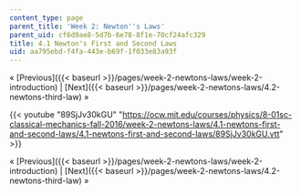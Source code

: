```yaml
---
content_type: page
parent_title: 'Week 2: Newton''s Laws'
parent_uid: cf6d9ae8-5d7b-6e78-8f1e-70cf24afc329
title: 4.1 Newton's First and Second Laws
uid: aa795ebd-f4fa-443e-b69f-1f033e83a93f
---
```


« [Previous]({{< baseurl >}}/pages/week-2-newtons-laws/week-2-introduction) | [Next]({{< baseurl >}}/pages/week-2-newtons-laws/4.2-newtons-third-law) »

{{< youtube "89SjJv30kGU" "https://ocw.mit.edu/courses/physics/8-01sc-classical-mechanics-fall-2016/week-2-newtons-laws/4.1-newtons-first-and-second-laws/4.1-newtons-first-and-second-laws/89SjJv30kGU.vtt" >}}

« [Previous]({{< baseurl >}}/pages/week-2-newtons-laws/week-2-introduction) | [Next]({{< baseurl >}}/pages/week-2-newtons-laws/4.2-newtons-third-law) »